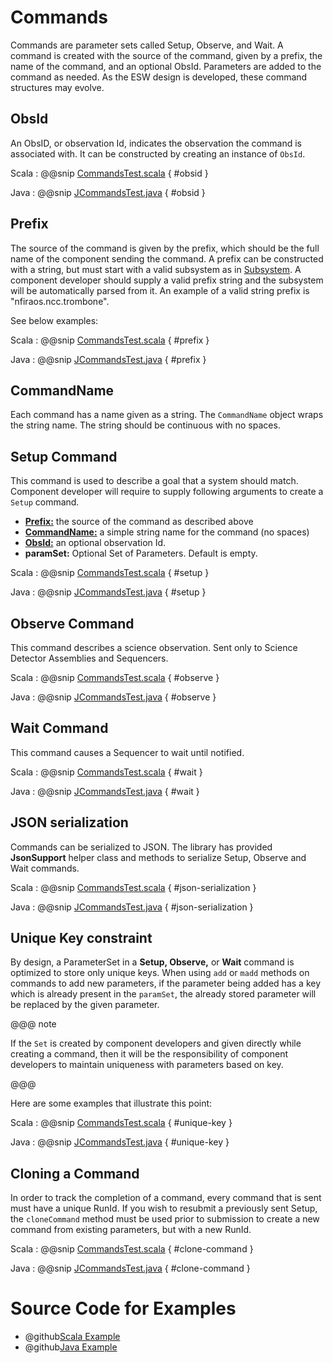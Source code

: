 # Commands

Commands are parameter sets called Setup, Observe, and Wait. A command is created with the source of the command, 
given by a prefix, the name of the command, and an optional ObsId. Parameters are added to the command as needed.
As the ESW design is developed, these command structures may evolve.

## ObsId

An ObsID, or observation Id, indicates the observation the command is associated with. 
It can be constructed by creating an instance of `ObsId`. 

Scala
:   @@snip [CommandsTest.scala](../../../../examples/src/test/scala/example/params/CommandsTest.scala) { #obsid }

Java
:   @@snip [JCommandsTest.java](../../../../examples/src/test/java/example/params/JCommandsTest.java) { #obsid }

## Prefix

The source of the command is given by the prefix, which should be the full name of the component sending the command.
A prefix can be constructed with a string, but must start with a valid subsystem as in [Subsystem](subsystem.html).
A component developer should supply a valid prefix string and the subsystem will be automatically parsed from it.
An example of a valid string prefix is "nfiraos.ncc.trombone".

See below examples:

Scala
:   @@snip [CommandsTest.scala](../../../../examples/src/test/scala/example/params/CommandsTest.scala) { #prefix }

Java
:   @@snip [JCommandsTest.java](../../../../examples/src/test/java/example/params/JCommandsTest.java) { #prefix }

## CommandName

Each command has a name given as a string. The `CommandName` object wraps the string name. The string should be
continuous with no spaces.

## Setup Command

This command is used to describe a goal that a system should match. Component developer will require to supply 
following arguments to create a `Setup` command.

 
 * **[Prefix:](commands.html#Prefix)** the source of the command as described above 
 * **[CommandName:](commands.html#CommandName)** a simple string name for the command (no spaces)
 * **[ObsId:](commands.html#ObsId)**  an optional observation Id.
 * **paramSet:** Optional Set of Parameters. Default is empty.
 
Scala
:   @@snip [CommandsTest.scala](../../../../examples/src/test/scala/example/params/CommandsTest.scala) { #setup }

Java
:   @@snip [JCommandsTest.java](../../../../examples/src/test/java/example/params/JCommandsTest.java) { #setup }
 
 
## Observe Command

This command describes a science observation. Sent only to Science Detector Assemblies and Sequencers.

Scala
:   @@snip [CommandsTest.scala](../../../../examples/src/test/scala/example/params/CommandsTest.scala) { #observe }

Java
:   @@snip [JCommandsTest.java](../../../../examples/src/test/java/example/params/JCommandsTest.java) { #observe }

## Wait Command

This command causes a Sequencer to wait until notified.

Scala
:   @@snip [CommandsTest.scala](../../../../examples/src/test/scala/example/params/CommandsTest.scala) { #wait }

Java
:   @@snip [JCommandsTest.java](../../../../examples/src/test/java/example/params/JCommandsTest.java) { #wait }

## JSON serialization
Commands can be serialized to JSON. The library has provided **JsonSupport** helper class and methods to serialize Setup, Observe and Wait commands.

Scala
:   @@snip [CommandsTest.scala](../../../../examples/src/test/scala/example/params/CommandsTest.scala) { #json-serialization }

Java
:   @@snip [JCommandsTest.java](../../../../examples/src/test/java/example/params/JCommandsTest.java) { #json-serialization }

## Unique Key constraint

By design, a ParameterSet in a **Setup, Observe,** or **Wait** command is optimized to store only unique keys. 
When using `add` or `madd` methods on commands to add new parameters, if the parameter being added has a key which is already present in the `paramSet`,
the already stored parameter will be replaced by the given parameter. 
 
@@@ note

If the `Set` is created by component developers and given directly while creating a command, then it will be the responsibility of component developers to maintain uniqueness with
parameters based on key.

@@@ 

Here are some examples that illustrate this point:

Scala
:   @@snip [CommandsTest.scala](../../../../examples/src/test/scala/example/params/CommandsTest.scala) { #unique-key }

Java
:   @@snip [JCommandsTest.java](../../../../examples/src/test/java/example/params/JCommandsTest.java) { #unique-key }

## Cloning a Command

In order to track the completion of a command, every command that is sent must have a unique RunId.
If you wish to resubmit a previously sent Setup, the `cloneCommand` method must be used prior to submission
to create a new command from existing parameters, but with a new RunId.

Scala
:   @@snip [CommandsTest.scala](../../../../examples/src/test/scala/example/params/CommandsTest.scala) { #clone-command }

Java
:   @@snip [JCommandsTest.java](../../../../examples/src/test/java/example/params/JCommandsTest.java) { #clone-command }


# Source Code for Examples

* @github[Scala Example](/examples/src/test/scala/example/params/CommandsTest.scala)
* @github[Java Example](/examples/src/test/java/example/params/JCommandsTest.java)